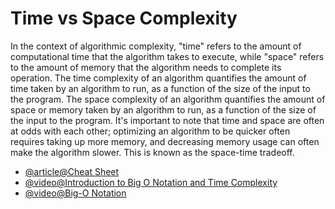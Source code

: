 # Time vs Space Complexity

In the context of algorithmic complexity, "time" refers to the amount of computational time that the algorithm takes to execute, while "space" refers to the amount of memory that the algorithm needs to complete its operation. The time complexity of an algorithm quantifies the amount of time taken by an algorithm to run, as a function of the size of the input to the program. The space complexity of an algorithm quantifies the amount of space or memory taken by an algorithm to run, as a function of the size of the input to the program. It's important to note that time and space are often at odds with each other; optimizing an algorithm to be quicker often requires taking up more memory, and decreasing memory usage can often make the algorithm slower. This is known as the space-time tradeoff.

- [@article@Cheat Sheet](https://www.bigocheatsheet.com/)
- [@video@Introduction to Big O Notation and Time Complexity](https://www.youtube.com/watch?v=D6xkbGLQesk)
- [@video@Big-O Notation](https://www.youtube.com/watch?v=BgLTDT03QtU)
